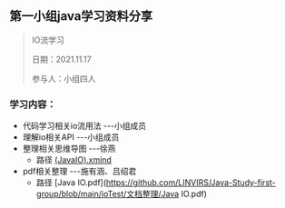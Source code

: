 ## 第一小组java学习资料分享

> IO流学习
>
> 日期：2021.11.17
>
> 参与人：小组四人

### 学习内容：

-  代码学习相关io流用法  ---小组成员
- 理解io相关API  ---小组成员
- 整理相关思维导图 ---徐燕  
  - 路径 [(JavaIO).xmind](https://github.com/LINVIRS/Java-Study-first-group/blob/main/ioTest/文档整理/(JavaIO).xmind)
- pdf相关整理 ---施有涵、吕绍君  
  - 路径  [Java IO.pdf](https://github.com/LINVIRS/Java-Study-first-group/blob/main/ioTest/文档整理/Java IO.pdf)





  

